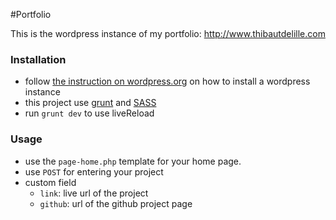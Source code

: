 #Portfolio

This is the wordpress instance of my portfolio:
http://www.thibautdelille.com

### Installation
 * follow [the instruction on wordpress.org](https://codex.wordpress.org/Installing_WordPress) on how to install a wordpress instance
 * this project use [grunt](http://gruntjs.com/) and [SASS](http://sass-lang.com/)
 * run `grunt dev` to use liveReload

### Usage
 * use the `page-home.php` template for your home page.
 * use `POST` for entering your project
 * custom field
   * `link`: live url of the project
   * `github`: url of the github project page
